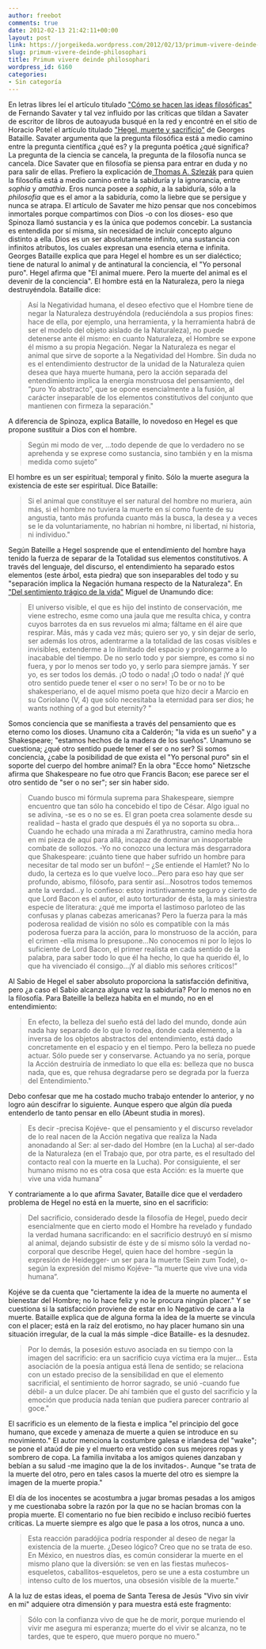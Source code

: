 ```yaml
---
author: freebot
comments: true
date: 2012-02-13 21:42:11+00:00
layout: post
link: https://jorgeikeda.wordpress.com/2012/02/13/primum-vivere-deinde-philosophari/
slug: primum-vivere-deinde-philosophari
title: Primum vivere deinde philosophari
wordpress_id: 6160
categories:
- Sin categoría
---
```


En letras libres leí el artículo titulado ["Cómo se hacen las ideas filosóficas"](http://www.letraslibres.com/revista/dossier/como-se-hacen-las-ideas-filosoficas?page=0,1) de Fernando Savater y tal vez influido por las críticas que tildan a Savater de escritor de libros de autoayuda busqué en la red y encontré en el sitio de Horacio Potel el artículo titulado ["Hegel, muerte y sacrificio"](http://www.jacquesderrida.com.ar/restos/bataille_hegel.htm) de Georges Bataille. 
Savater argumenta que la pregunta filosófica está a medio camino entre la pregunta científica ¿qué es? y la pregunta poética ¿qué significa? La pregunta de la ciencia se cancela, la pregunta de la filosofía nunca se cancela. Dice Savater que en filosofía se piensa para entrar en duda y no para salir de ellas. 
Prefiero la explicación de[ Thomas A. Szlezák](http://www.jorgeikeda.com/wordpress/?p=2353) para quien la filosofía está a medio camino entre la sabiduría y la ignorancia, entre _sophia_ y _amathia_. Eros nunca posee a _sophia_, a la sabiduría, sólo a la _philosofia_ que es el amor a la sabiduría, como la liebre que se persigue y nunca se atrapa. 
El artículo de Savater me hizo pensar que nos concebimos inmortales porque compartimos con Dios -o con los dioses- eso que Spinoza llamó sustancia y es la única que podemos concebir. La sustancia es entendida por sí misma, sin necesidad de incluir concepto alguno distinto a ella. Dios es un ser absolutamente infinito, una sustancia con infinitos atributos, los cuales expresan una esencia eterna e infinita.
Georges Bataille explica que para Hegel el hombre es un ser dialéctico; tiene de natural lo animal y de antinatural la conciencia, el "Yo personal puro". Hegel afirma que "El animal muere. Pero la muerte del animal es el devenir de la conciencia". El hombre está en la Naturaleza, pero la niega destruyéndola. Bataille dice: 




<blockquote>Así la Negatividad humana, el deseo efectivo que el Hombre tiene de negar la Naturaleza destruyéndola (reduciéndola a sus propios fines: hace de ella, por ejemplo, una herramienta, y la herramienta habrá de ser el modelo del objeto aislado de la Naturaleza), no puede detenerse ante él mismo: en cuanto Naturaleza, el Hombre se expone él mismo a su propia Negación. Negar la Naturaleza es negar el animal que sirve de soporte a la Negatividad del Hombre. Sin duda no es el entendimiento destructor de la unidad de la Naturaleza quien desea que haya muerte humana, pero la acción separada del entendimiento implica la energía monstruosa del pensamiento, del “puro Yo abstracto”, que se opone esencialmente a la fusión, al carácter inseparable de los elementos constitutivos del conjunto que mantienen con firmeza la separación." </blockquote>




A diferencia de Spinoza, explica Bataille, lo novedoso en Hegel es que propone sustituir a Dios con el hombre. 




<blockquote>Según mi modo de ver, ...todo depende de que lo verdadero no se aprehenda y se exprese como sustancia, sino también y en la misma medida como sujeto”
</blockquote>



El hombre es un ser espiritual; temporal y finito. Sólo la muerte asegura la existencia de este ser espiritual. Dice Bataille:





<blockquote>
Si el animal que constituye el ser natural del hombre no muriera, aún más, si el hombre no tuviera la muerte en sí como fuente de su angustia, tanto más profunda cuanto más la busca, la desea y a veces se le da voluntariamente, no habrían ni hombre, ni libertad, ni historia, ni individuo."</blockquote>



Según Bateille a Hegel sosprende que el entendimiento del hombre haya tenido la fuerza de separar de la Totalidad sus elementos constitutivos. A través del lenguaje, del discurso, el entendimiento ha separado estos elementos (este árbol, esta piedra) que son inseparables del todo y su "separación implica la Negación humana respecto de la Naturaleza".
En ["Del sentimiento trágico de la vida"](http://unamuno.sites.uol.com.br/Sentimento_tragico/sentimento_3.htm) Miguel de Unamundo dice:





<blockquote>El universo visible, el que es hijo del instinto de conservación, me viene estrecho, esme como una jaula que me resulta chica, y contra cuyos barrotes da en sus revuelos mi alma; fáltame en él aire que respirar. Más, más y cada vez más; quiero ser yo, y sin dejar de serlo, ser además los otros, adentrarme a la totalidad de las cosas visibles e invisibles, extenderme a lo ilimitado del espacio y prolongarme a lo inacabable del tiempo. De no serlo todo y por siempre, es como si no fuera, y por lo menos ser todo yo, y serlo para siempre jamás. Y ser yo, es ser todos los demás. ¡O todo o nada! ¡O todo o nada! ¡Y qué otro sentido puede tener el «ser o no ser»! To be or no to be shakesperiano, el de aquel mismo poeta que hizo decir a Marcio en su Coriolano (V, 4) que sólo necesitaba la eternidad para ser dios; he wants nothing of a god but eternity? "</blockquote>



Somos conciencia que se manifiesta a través del pensamiento que es eterno como los dioses. Unamuno cita a Calderón; "la vida es un sueño" y a Shakespeare; "estamos hechos de la madera de los sueños". Unamuno se cuestiona; ¿qué otro sentido puede tener el ser o no ser? Si somos conciencia, ¿cabe la posibilidad de que exista el "Yo personal puro" sin el soporte del cuerpo del hombre animal? En la obra "Ecce homo" Nietzsche afirma que Shakespeare no fue otro que Francis Bacon; ese parece ser el otro sentido de "ser o no ser"; ser sin haber sido. 




<blockquote>Cuando busco mi fórmula suprema para Shakespeare, siempre encuentro que tan sólo ha concebido el tipo de César. Algo igual no se adivina, -se es o no se es. El gran poeta crea solamente desde su realidad – hasta el grado que después él ya no soporta su obra… Cuando he echado una mirada a mi Zarathrustra, camino media hora en mi pieza de aquí para allá, incapaz de dominar un insoportable combate de sollozos. -Yo no conozco una lectura más desgarradora que Shakespeare: ¡cuánto tiene que haber sufrido un hombre para necesitar de tal modo ser un bufón! – ¿Se entiende el Hamlet? No lo dudo, la certeza es lo que vuelve loco…Pero para eso hay que ser profundo, abismo, filósofo, para sentir así…Nosotros todos tememos ante la verdad…y lo confieso: estoy instintivamente seguro y cierto de que Lord Bacon es el autor, el auto torturador de ésta, la más siniestra especie de literatura: ¿qué me importa el lastimoso parloteo de las confusas y planas cabezas americanas? Pero la fuerza para la más poderosa realidad de visión no sólo es compatible con la más poderosa fuerza para la acción, para lo monstruoso de la acción, para el crimen -ella misma lo presupone…No conocemos ni por lo lejos lo suficiente de Lord Bacon, el primer realista en cada sentido de la palabra, para saber todo lo que él ha hecho, lo que ha querido él, lo que ha vivenciado él consigo…¡Y al diablo mis señores críticos!”</blockquote>



Al Sabio de Hegel el saber absoluto proporciona la satisfacción definitiva, pero ¿a caso el Sabio alcanza alguna vez la sabiduría? Por lo menos no en la filosofía. 
Para Bateille la belleza habita en el mundo, no en el entendimiento:




<blockquote>En efecto, la belleza del sueño está del lado del mundo, donde aún nada hay separado de lo que lo rodea, donde cada elemento, a la inversa de los objetos abstractos del entendimiento, está dado concretamente en el espacio y en el tiempo. Pero la belleza no puede actuar. Sólo puede ser y conservarse. Actuando ya no sería, porque la Acción destruiría de inmediato lo que ella es: belleza que no busca nada, que es, que rehusa degradarse pero se degrada por la fuerza del Entendimiento." </blockquote>



Debo confesar que me ha costado mucho trabajo entender lo anterior, y no logro aún descifrar lo siguiente. Aunque espero que algún día  pueda entenderlo de tanto pensar en ello (Abeunt studia in mores).





<blockquote>Es decir -precisa Kojéve- que el pensamiento y el discurso revelador de lo real nacen de la Acción negativa que realiza la Nada anonadando al Ser: al ser-dado del Hombre (en la Lucha) al ser-dado de la Naturaleza (en el Trabajo que, por otra parte, es el resultado del contacto real con la muerte en la Lucha). Por consiguiente, el ser humano mismo no es otra cosa que esta Acción: es la muerte que vive una vida humana”</blockquote>




Y contrariamente a lo que afirma Savater, Bataille dice que el verdadero  problema de Hegel no está en la muerte, sino en el sacrificio:





<blockquote>Del sacrificio, considerado desde la filosofía de Hegel, puedo decir esencialmente que en cierto modo el Hombre ha revelado y fundado la verdad humana sacrificando: en el sacrificio destruyó en sí mismo al animal, dejando subsistir de éste y de sí mismo sólo la verdad no-corporal que describe Hegel, quien hace del hombre -según la expresión de Heidegger- un ser para la muerte (Sein zum Tode), o- según la expresión del mismo Kojéve- “la muerte que vive una vida humana”.</blockquote>



Kojéve se da cuenta que "ciertamente la idea de la muerte no aumenta el bienestar del Hombre; no lo hace feliz y no le procura ningún placer." Y se cuestiona si la satisfacción proviene de estar en lo Negativo de cara a la muerte. Bataille explica que de alguna forma la idea de la muerte se vincula con el placer; está en la raíz del erotismo, no hay placer humano sin una situación irregular, de la cual la más simple -dice Bataille- es la desnudez. 




<blockquote>Por lo demás, la posesión estuvo asociada en su tiempo con la imagen del sacrificio: era un sacrificio cuya víctima era la mujer... Esta asociación de la poesía antigua está llena de sentido; se relaciona con un estado preciso de la sensibilidad en que el elemento sacrificial, el sentimiento de horror sagrado, se unió -cuando fue débil- a un dulce placer. De ahí también que el gusto del sacrificio y la emoción que producía nada tenían que pudiera parecer contrario al goce."</blockquote>



El sacrificio es un elemento de la fiesta e implica "el principio del goce humano, que excede y amenaza de muerte a quien se introduce en su movimiento." 
El autor menciona la costumbre galesa e irlandesa del "wake"; se pone el ataúd de pie y el muerto era vestido con sus mejores ropas y sombrero de copa. La familia invitaba a los amigos quienes danzaban y bebían a su salud -me imagino que la de los invitados-. Aunque "se trata de la muerte del otro, pero en tales casos la muerte del otro es siempre la imagen de la muerte propia."

El día de los inocentes se acostumbra a jugar bromas pesadas a los amigos y me cuestionaba sobre la razón por la que no se hacían bromas con la propia muerte. El comentario no fue bien recibido e incluso recibió fuertes críticas. La muerte siempre es algo que le pasa a los otros, nunca a uno. 



<blockquote>Esta reacción paradójica podría responder al deseo de negar la existencia de la muerte. ¿Deseo lógico? Creo que no se trata de eso. En México, en nuestros días, es común considerar la muerte en el mismo plano que la diversión: se ven en las fiestas muñecos-esqueletos, caballitos-esqueletos, pero se une a esta costumbre un intenso culto de los muertos, una obsesión visible de la muerte."</blockquote>





A la luz de estas ideas, el poema de Santa Teresa de Jesús "Vivo sin vivir en mi" adquiere otra dimensión y para muestra está este fragmento:



<blockquote>Sólo con la confianza
vivo de que he de morir,
porque muriendo el vivir
me asegura mi esperanza;
muerte do el vivir se alcanza,
no te tardes, que te espero,
que muero porque no muero."</blockquote>
